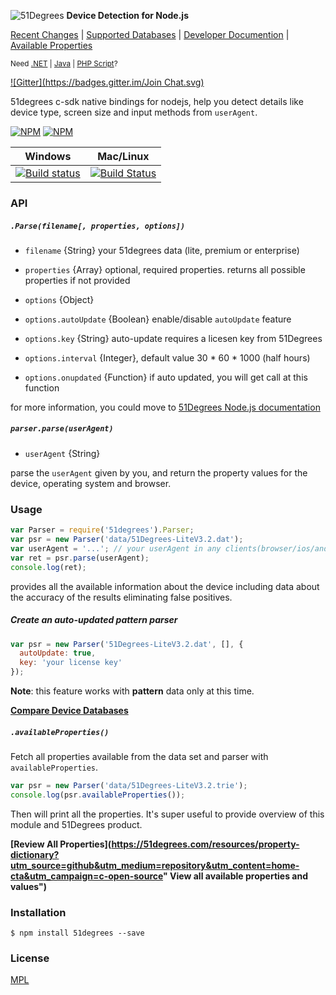 ![51Degrees](https://51degrees.com/DesktopModules/FiftyOne/Distributor/Logo.ashx?utm_source=github&utm_medium=repository&utm_content=home&utm_campaign=c-open-source "THE Fasstest and Most Accurate Device Detection") **Device Detection for Node.js**

[Recent Changes](#recent-changes "Review recent major changes") | [Supported Databases](https://51degrees.com/compare-data-options?utm_source=github&utm_medium=repository&utm_content=home-menu&utm_campaign=c-open-source "Different device databases which can be used with 51Degrees device detection") | [Developer Documention](https://51degrees.com/support/documentation/nodejs?utm_source=github&utm_medium=repository&utm_content=home-menu&utm_campaign=c-open-source "Full getting started guide and advanced developer documentation") | [Available Properties](https://51degrees.com/resources/property-dictionary?utm_source=github&utm_medium=repository&utm_content=home-menu&utm_campaign=c-open-source "View all available properties and values")

<sup>Need [.NET](https://github.com/51Degrees/.NET-Device-Detection "THE Fastest and most Accurate device detection for .NET") | [Java](https://github.com/51Degrees/Java-Device-Detection "THE Fastest and most Accurate device detection for Java") | [PHP Script](https://github.com/51Degrees/51Degrees-PHP)?</sup>

[![Gitter](https://badges.gitter.im/Join Chat.svg)](https://gitter.im/51Degreesmobi/51degrees.node?utm_source=badge&utm_medium=badge&utm_campaign=pr-badge&utm_content=badge)

51degrees c-sdk native bindings for nodejs, help you detect details like device type, screen size and input methods from `userAgent`.

[![NPM](https://nodei.co/npm/51degrees.png?stars&downloads)](https://nodei.co/npm/51degrees/)
[![NPM](https://nodei.co/npm-dl/51degrees.png)](https://nodei.co/npm/51degrees/)

Windows        | Mac/Linux   
-------------- | ------------
[![Build status](https://ci.appveyor.com/api/projects/status/m1nwwmospqiipyeu?svg=true)](https://ci.appveyor.com/project/yorkie/51degrees-node) | [![Build Status](https://travis-ci.org/51Degreesmobi/51degrees.node.svg?branch=master)](https://travis-ci.org/51Degreesmobi/51degrees.node)

### API

##### `.Parse(filename[, properties, options])`

* `filename` {String} your 51degrees data (lite, premium or enterprise)

* `properties` {Array} optional, required properties. returns all possible properties if not provided

* `options` {Object}

* `options.autoUpdate` {Boolean} enable/disable `autoUpdate` feature

* `options.key` {String} auto-update requires a licesen key from 51Degrees

* `options.interval` {Integer}, default value 30 * 60 * 1000 (half hours)

* `options.onupdated` {Function} if auto updated, you will get call at this function

for more information, you could move to [51Degrees Node.js documentation](https://51degrees.com/support/documentation/nodejs)

##### `parser.parse(userAgent)`

* `userAgent` {String}

parse the `userAgent` given by you, and return the property values for the device, operating system and browser.

### Usage

```js
var Parser = require('51degrees').Parser;
var psr = new Parser('data/51Degrees-LiteV3.2.dat');
var userAgent = '...'; // your userAgent in any clients(browser/ios/android)
var ret = psr.parse(userAgent);
console.log(ret);
```

provides all the available information about the device including data about the accuracy of the results eliminating false positives.

##### Create an auto-updated pattern parser

```js
var psr = new Parser('51Degrees-LiteV3.2.dat', [], {
  autoUpdate: true,
  key: 'your license key'
});
```

**Note**: this feature works with **pattern** data only at this time.

**[Compare Device Databases](https://51degrees.com/compare-data-options?utm_source=github&utm_medium=repository&utm_content=home-cta&utm_campaign=c-open-source "Compare different data file options for 51Degrees device detection")**

##### `.availableProperties()`

Fetch all properties available from the data set and parser with `availableProperties`.

```js
var psr = new Parser('data/51Degrees-LiteV3.2.trie');
console.log(psr.availableProperties());
```

Then will print all the properties. It's super useful to provide overview of this module and 51Degrees product.

**[Review All Properties](https://51degrees.com/resources/property-dictionary?utm_source=github&utm_medium=repository&utm_content=home-cta&utm_campaign=c-open-source" View all available properties and values")**

### Installation

```
$ npm install 51degrees --save
```

### License

[MPL](License.txt)